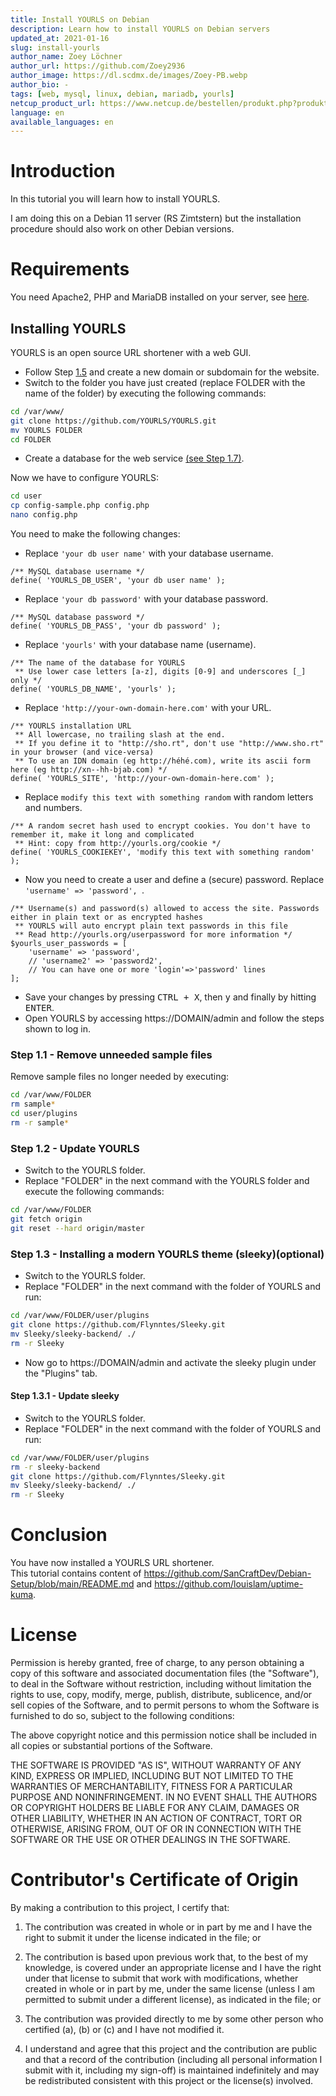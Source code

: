 ```yaml
---
title: Install YOURLS on Debian
description: Learn how to install YOURLS on Debian servers
updated_at: 2021-01-16
slug: install-yourls
author_name: Zoey Löchner
author_url: https://github.com/Zoey2936
author_image: https://dl.scdmx.de/images/Zoey-PB.webp
author_bio: -
tags: [web, mysql, linux, debian, mariadb, yourls]
netcup_product_url: https://www.netcup.de/bestellen/produkt.php?produkt=2951
language: en
available_languages: en
---
```


# Introduction

In this tutorial you will learn how to install YOURLS.

I am doing this on a Debian 11 server (RS Zimtstern) but the installation procedure should also work on other Debian versions.

# Requirements

You need Apache2, PHP and MariaDB installed on your server, see [here](https://github.com/netcup-community/community-tutorials/blob/main/community-tutorials/install-web-server-mariadb-debian-php/01-en.md).

## Installing YOURLS

YOURLS is an open source URL shortener with a web GUI. <br>

- Follow Step [1.5](https://github.com/netcup-community/community-tutorials/blob/main/community-tutorials/install-web-server-mariadb-debian-php/01-en.md#step-15-installing-a-configuration-for-the-web-server) and create a new domain or subdomain for the website. <br>
- Switch to the folder you have just created (replace FOLDER with the name of the folder) by executing the following commands:

```sh
cd /var/www/
git clone https://github.com/YOURLS/YOURLS.git
mv YOURLS FOLDER
cd FOLDER
```

- Create a database for the web service [(see Step 1.7)](https://github.com/netcup-community/community-tutorials/blob/main/community-tutorials/install-web-server-mariadb-debian-php/01-en.md#step-17---creating-a-database-optional).<br>

Now we have to configure YOURLS:

```sh
cd user
cp config-sample.php config.php
nano config.php
```

You need to make the following changes: <br>

- Replace `'your db user name'` with your database username.

```
/** MySQL database username */
define( 'YOURLS_DB_USER', 'your db user name' );
```

- Replace `'your db password'` with your database password.

```
/** MySQL database password */
define( 'YOURLS_DB_PASS', 'your db password' );
```

- Replace `'yourls'` with your database name (username).

```
/** The name of the database for YOURLS
 ** Use lower case letters [a-z], digits [0-9] and underscores [_] only */
define( 'YOURLS_DB_NAME', 'yourls' );
```

- Replace `'http://your-own-domain-here.com'` with your URL.

```
/** YOURLS installation URL
 ** All lowercase, no trailing slash at the end.
 ** If you define it to "http://sho.rt", don't use "http://www.sho.rt" in your browser (and vice-versa)
 ** To use an IDN domain (eg http://héhé.com), write its ascii form here (eg http://xn--hh-bjab.com) */
define( 'YOURLS_SITE', 'http://your-own-domain-here.com' );
```

- Replace `modify this text with something random` with random letters and numbers.

```
/** A random secret hash used to encrypt cookies. You don't have to remember it, make it long and complicated
 ** Hint: copy from http://yourls.org/cookie */
define( 'YOURLS_COOKIEKEY', 'modify this text with something random' );
```

- Now you need to create a user and define a (secure) password. Replace `'username' => 'password', `.

```
/** Username(s) and password(s) allowed to access the site. Passwords either in plain text or as encrypted hashes
 ** YOURLS will auto encrypt plain text passwords in this file
 ** Read http://yourls.org/userpassword for more information */
$yourls_user_passwords = [
	'username' => 'password',
	// 'username2' => 'password2',
	// You can have one or more 'login'=>'password' lines
];
```

- Save your changes by pressing <kbd>CTRL + X</kbd>, then <kbd>y</kbd> and finally by hitting <kbd>ENTER</kbd>. <br/>
- Open YOURLS by accessing https://DOMAIN/admin and follow the steps shown to log in.

### Step 1.1 - Remove unneeded sample files

Remove sample files no longer needed by executing: <br/>

```sh
cd /var/www/FOLDER
rm sample*
cd user/plugins
rm -r sample*
```

### Step 1.2 - Update YOURLS

- Switch to the YOURLS folder.
- Replace "FOLDER" in the next command with the YOURLS folder and execute the following commands:

```sh
cd /var/www/FOLDER
git fetch origin
git reset --hard origin/master
```

### Step 1.3 - Installing a modern YOURLS theme (sleeky)(optional)

- Switch to the YOURLS folder.
- Replace "FOLDER" in the next command with the folder of YOURLS and run:

```sh
cd /var/www/FOLDER/user/plugins
git clone https://github.com/Flynntes/Sleeky.git
mv Sleeky/sleeky-backend/ ./
rm -r Sleeky
```

- Now go to https://DOMAIN/admin and activate the sleeky plugin under the "Plugins" tab. <br>

#### Step 1.3.1 - Update sleeky

- Switch to the YOURLS folder.
- Replace "FOLDER" in the next command with the folder of YOURLS and run:

```sh
cd /var/www/FOLDER/user/plugins
rm -r sleeky-backend
git clone https://github.com/Flynntes/Sleeky.git
mv Sleeky/sleeky-backend/ ./
rm -r Sleeky
```

# Conclusion

You have now installed a YOURLS URL shortener. <br>
This tutorial contains content of https://github.com/SanCraftDev/Debian-Setup/blob/main/README.md and https://github.com/louislam/uptime-kuma.

# License

Permission is hereby granted, free of charge, to any person obtaining a copy
of this software and associated documentation files (the "Software"), to deal
in the Software without restriction, including without limitation the rights
to use, copy, modify, merge, publish, distribute, sublicence, and/or sell
copies of the Software, and to permit persons to whom the Software is
furnished to do so, subject to the following conditions:

The above copyright notice and this permission notice shall be included in all
copies or substantial portions of the Software.

THE SOFTWARE IS PROVIDED "AS IS", WITHOUT WARRANTY OF ANY KIND, EXPRESS OR
IMPLIED, INCLUDING BUT NOT LIMITED TO THE WARRANTIES OF MERCHANTABILITY,
FITNESS FOR A PARTICULAR PURPOSE AND NONINFRINGEMENT. IN NO EVENT SHALL THE
AUTHORS OR COPYRIGHT HOLDERS BE LIABLE FOR ANY CLAIM, DAMAGES OR OTHER
LIABILITY, WHETHER IN AN ACTION OF CONTRACT, TORT OR OTHERWISE, ARISING FROM,
OUT OF OR IN CONNECTION WITH THE SOFTWARE OR THE USE OR OTHER DEALINGS IN THE
SOFTWARE.

# Contributor's Certificate of Origin

By making a contribution to this project, I certify that:

1.  The contribution was created in whole or in part by me and I have the right to submit it under the license indicated in the file; or

2.  The contribution is based upon previous work that, to the best of my knowledge, is covered under an appropriate license and I have the right under that license to submit that work with modifications, whether created in whole or in part by me, under the same license (unless I am permitted to submit under a different license), as indicated in the file; or

3.  The contribution was provided directly to me by some other person who certified (a), (b) or (c) and I have not modified it.

4.  I understand and agree that this project and the contribution are public and that a record of the contribution (including all personal information I submit with it, including my sign-off) is maintained indefinitely and may be redistributed consistent with this project or the license(s) involved.
